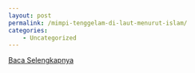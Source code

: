```yaml
---
layout: post
permalink: /mimpi-tenggelam-di-laut-menurut-islam/
categories:
    - Uncategorized
---
```


[Baca Selengkapnya](/09)